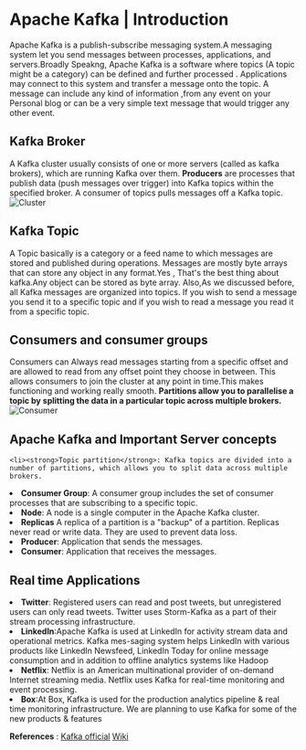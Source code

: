 <!-- Problem Statement -->
<h1> Apache Kafka | Introduction </h1>
Apache Kafka is a publish-subscribe messaging system.A messaging system let you send messages between processes, applications, and servers.Broadly Speakng,  Apache Kafka is a software where topics (A topic might be a category) can be defined and further processed . Applications may connect to this system and transfer a message onto the topic. A message can include any kind of information ,from any event on your Personal blog or can be a very simple text message that would trigger any other event.



<h2>Kafka Broker</h2>
A Kafka cluster usually consists of one or more servers (called as kafka brokers), which are running Kafka over them. <strong>Producers</strong> are processes that publish data (push messages over trigger) into Kafka topics within the specified broker. A consumer of topics pulls messages off a Kafka topic. <!--more-->

<!--more-->


<img src="http://i.imgur.com/OO2Coeq.png" alt="Cluster" />
<h2>Kafka Topic</h2>
A Topic basically  is a category or a feed name to which messages are stored and published during operations. Messages are mostly  byte arrays that can store any object in any format.Yes , That's the best thing about kafka.Any object can be stored as byte array. Also,As we discussed before, all Kafka messages are organized into topics. If you wish to send a message you send it to a specific topic and if you wish to read a message you read it from a specific topic. 
<!--more-->

<h2>Consumers and consumer groups</h2>
Consumers can Always read messages starting from a specific offset and are allowed to read from any offset point they choose in between. This allows consumers to join the cluster at any point in time.This makes functioning and working really smooth.
<strong>Partitions allow you to parallelise a topic by splitting the data in a particular topic across multiple brokers.</strong>

<img src="http://i.imgur.com/MVkB5JK.jpg" alt="Consumer" />

<h2>Apache Kafka and Important Server concepts</h2>
	
	<li><strong>Topic partition</strong>: Kafka topics are divided into a number of partitions, which allows you to split data across multiple brokers.
</li>
	<li><strong>Consumer Group</strong>: A consumer group includes the set of consumer processes that are subscribing to a specific topic.</li>
	<li><strong>Node</strong>: A node is a single computer in the Apache Kafka cluster.</li>
	<li><strong>Replicas</strong> A replica of a partition is a "backup" of a partition. Replicas never read or write data. They are used to prevent data loss.
</li>
<li> <strong>Producer</strong>: Application that sends the messages.	
<li><strong>Consumer</strong>: Application that receives the messages.
</li>

<h2> Real time Applications </h2>
	<li><strong>Twitter</strong>: Registered users can read and post tweets, but unregistered users can only read tweets. Twitter uses Storm-Kafka as a part of their stream processing infrastructure.</li>
	<li><strong>LinkedIn</strong>:Apache Kafka is used at LinkedIn for activity stream data and operational metrics. Kafka mes-saging system helps LinkedIn with various products like LinkedIn Newsfeed, LinkedIn Today for online message consumption and in addition to offline analytics systems like Hadoop</li>
	<li><strong>Netflix</strong>: Netflix is an American multinational provider of on-demand Internet streaming media. Netflix uses Kafka for real-time monitoring and event processing.

</li>
	<li><strong>Box</strong>:At Box, Kafka is used for the production analytics pipeline &amp; real time monitoring infrastructure. We are planning to use Kafka for some of the new products &amp; features </li>



<strong>References</strong> :
<a href="https://kafka.apache.org/" target="_blank">Kafka official</a>
<a href="https://en.wikipedia.org/wiki/Apache_Kafka" target="_blank">Wiki</a>
